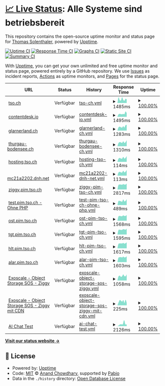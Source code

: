 # [📈 Live Status](https://tsolenthaler.github.io/upptime): <!--live status--> **Alle Systeme sind betriebsbereit**

This repository contains the open-source uptime monitor and status page for [Thomas Solenthaler](https://tsolenthaler.github.io/upptime), powered by [Upptime](https://github.com/upptime/upptime).

[![Uptime CI](https://github.com/tsolenthaler/upptime/workflows/Uptime%20CI/badge.svg)](https://github.com/tsolenthaler/upptime/actions?query=workflow%3A%22Uptime+CI%22)
[![Response Time CI](https://github.com/tsolenthaler/upptime/workflows/Response%20Time%20CI/badge.svg)](https://github.com/tsolenthaler/upptime/actions?query=workflow%3A%22Response+Time+CI%22)
[![Graphs CI](https://github.com/tsolenthaler/upptime/workflows/Graphs%20CI/badge.svg)](https://github.com/tsolenthaler/upptime/actions?query=workflow%3A%22Graphs+CI%22)
[![Static Site CI](https://github.com/tsolenthaler/upptime/workflows/Static%20Site%20CI/badge.svg)](https://github.com/tsolenthaler/upptime/actions?query=workflow%3A%22Static+Site+CI%22)
[![Summary CI](https://github.com/tsolenthaler/upptime/workflows/Summary%20CI/badge.svg)](https://github.com/tsolenthaler/upptime/actions?query=workflow%3A%22Summary+CI%22)

With [Upptime](https://upptime.js.org), you can get your own unlimited and free uptime monitor and status page, powered entirely by a GitHub repository. We use [Issues](https://github.com/tsolenthaler/upptime/issues) as incident reports, [Actions](https://github.com/tsolenthaler/upptime/actions) as uptime monitors, and [Pages](https://tsolenthaler.github.io/upptime) for the status page.

<!--start: status pages-->
<!-- This summary is generated by Upptime (https://github.com/upptime/upptime) -->
<!-- Do not edit this manually, your changes will be overwritten -->
<!-- prettier-ignore -->
| URL | Status | History | Response Time | Uptime |
| --- | ------ | ------- | ------------- | ------ |
| <img alt="" src="https://icons.duckduckgo.com/ip3/tso.ch.ico" height="13"> [tso.ch](https://tso.ch) | Verfügbar | [tso-ch.yml](https://github.com/tsolenthaler/upptime/commits/HEAD/history/tso-ch.yml) | <details><summary><img alt="Response time graph" src="./graphs/tso-ch/response-time-week.png" height="20"> 1485ms</summary><br><a href="https://tsolenthaler.github.io/upptime/history/tso-ch"><img alt="Response time 1413" src="https://img.shields.io/endpoint?url=https%3A%2F%2Fraw.githubusercontent.com%2Ftsolenthaler%2Fupptime%2FHEAD%2Fapi%2Ftso-ch%2Fresponse-time.json"></a><br><a href="https://tsolenthaler.github.io/upptime/history/tso-ch"><img alt="24-hour response time 1488" src="https://img.shields.io/endpoint?url=https%3A%2F%2Fraw.githubusercontent.com%2Ftsolenthaler%2Fupptime%2FHEAD%2Fapi%2Ftso-ch%2Fresponse-time-day.json"></a><br><a href="https://tsolenthaler.github.io/upptime/history/tso-ch"><img alt="7-day response time 1485" src="https://img.shields.io/endpoint?url=https%3A%2F%2Fraw.githubusercontent.com%2Ftsolenthaler%2Fupptime%2FHEAD%2Fapi%2Ftso-ch%2Fresponse-time-week.json"></a><br><a href="https://tsolenthaler.github.io/upptime/history/tso-ch"><img alt="30-day response time 1336" src="https://img.shields.io/endpoint?url=https%3A%2F%2Fraw.githubusercontent.com%2Ftsolenthaler%2Fupptime%2FHEAD%2Fapi%2Ftso-ch%2Fresponse-time-month.json"></a><br><a href="https://tsolenthaler.github.io/upptime/history/tso-ch"><img alt="1-year response time 1413" src="https://img.shields.io/endpoint?url=https%3A%2F%2Fraw.githubusercontent.com%2Ftsolenthaler%2Fupptime%2FHEAD%2Fapi%2Ftso-ch%2Fresponse-time-year.json"></a></details> | <details><summary><a href="https://tsolenthaler.github.io/upptime/history/tso-ch">100.00%</a></summary><a href="https://tsolenthaler.github.io/upptime/history/tso-ch"><img alt="All-time uptime 99.83%" src="https://img.shields.io/endpoint?url=https%3A%2F%2Fraw.githubusercontent.com%2Ftsolenthaler%2Fupptime%2FHEAD%2Fapi%2Ftso-ch%2Fuptime.json"></a><br><a href="https://tsolenthaler.github.io/upptime/history/tso-ch"><img alt="24-hour uptime 100.00%" src="https://img.shields.io/endpoint?url=https%3A%2F%2Fraw.githubusercontent.com%2Ftsolenthaler%2Fupptime%2FHEAD%2Fapi%2Ftso-ch%2Fuptime-day.json"></a><br><a href="https://tsolenthaler.github.io/upptime/history/tso-ch"><img alt="7-day uptime 100.00%" src="https://img.shields.io/endpoint?url=https%3A%2F%2Fraw.githubusercontent.com%2Ftsolenthaler%2Fupptime%2FHEAD%2Fapi%2Ftso-ch%2Fuptime-week.json"></a><br><a href="https://tsolenthaler.github.io/upptime/history/tso-ch"><img alt="30-day uptime 99.91%" src="https://img.shields.io/endpoint?url=https%3A%2F%2Fraw.githubusercontent.com%2Ftsolenthaler%2Fupptime%2FHEAD%2Fapi%2Ftso-ch%2Fuptime-month.json"></a><br><a href="https://tsolenthaler.github.io/upptime/history/tso-ch"><img alt="1-year uptime 99.83%" src="https://img.shields.io/endpoint?url=https%3A%2F%2Fraw.githubusercontent.com%2Ftsolenthaler%2Fupptime%2FHEAD%2Fapi%2Ftso-ch%2Fuptime-year.json"></a></details>
| <img alt="" src="https://icons.duckduckgo.com/ip3/contentdesk.io.ico" height="13"> [contentdesk.io](https://contentdesk.io) | Verfügbar | [contentdesk-io.yml](https://github.com/tsolenthaler/upptime/commits/HEAD/history/contentdesk-io.yml) | <details><summary><img alt="Response time graph" src="./graphs/contentdesk-io/response-time-week.png" height="20"> 1495ms</summary><br><a href="https://tsolenthaler.github.io/upptime/history/contentdesk-io"><img alt="Response time 1583" src="https://img.shields.io/endpoint?url=https%3A%2F%2Fraw.githubusercontent.com%2Ftsolenthaler%2Fupptime%2FHEAD%2Fapi%2Fcontentdesk-io%2Fresponse-time.json"></a><br><a href="https://tsolenthaler.github.io/upptime/history/contentdesk-io"><img alt="24-hour response time 1766" src="https://img.shields.io/endpoint?url=https%3A%2F%2Fraw.githubusercontent.com%2Ftsolenthaler%2Fupptime%2FHEAD%2Fapi%2Fcontentdesk-io%2Fresponse-time-day.json"></a><br><a href="https://tsolenthaler.github.io/upptime/history/contentdesk-io"><img alt="7-day response time 1495" src="https://img.shields.io/endpoint?url=https%3A%2F%2Fraw.githubusercontent.com%2Ftsolenthaler%2Fupptime%2FHEAD%2Fapi%2Fcontentdesk-io%2Fresponse-time-week.json"></a><br><a href="https://tsolenthaler.github.io/upptime/history/contentdesk-io"><img alt="30-day response time 1616" src="https://img.shields.io/endpoint?url=https%3A%2F%2Fraw.githubusercontent.com%2Ftsolenthaler%2Fupptime%2FHEAD%2Fapi%2Fcontentdesk-io%2Fresponse-time-month.json"></a><br><a href="https://tsolenthaler.github.io/upptime/history/contentdesk-io"><img alt="1-year response time 1583" src="https://img.shields.io/endpoint?url=https%3A%2F%2Fraw.githubusercontent.com%2Ftsolenthaler%2Fupptime%2FHEAD%2Fapi%2Fcontentdesk-io%2Fresponse-time-year.json"></a></details> | <details><summary><a href="https://tsolenthaler.github.io/upptime/history/contentdesk-io">100.00%</a></summary><a href="https://tsolenthaler.github.io/upptime/history/contentdesk-io"><img alt="All-time uptime 99.91%" src="https://img.shields.io/endpoint?url=https%3A%2F%2Fraw.githubusercontent.com%2Ftsolenthaler%2Fupptime%2FHEAD%2Fapi%2Fcontentdesk-io%2Fuptime.json"></a><br><a href="https://tsolenthaler.github.io/upptime/history/contentdesk-io"><img alt="24-hour uptime 100.00%" src="https://img.shields.io/endpoint?url=https%3A%2F%2Fraw.githubusercontent.com%2Ftsolenthaler%2Fupptime%2FHEAD%2Fapi%2Fcontentdesk-io%2Fuptime-day.json"></a><br><a href="https://tsolenthaler.github.io/upptime/history/contentdesk-io"><img alt="7-day uptime 100.00%" src="https://img.shields.io/endpoint?url=https%3A%2F%2Fraw.githubusercontent.com%2Ftsolenthaler%2Fupptime%2FHEAD%2Fapi%2Fcontentdesk-io%2Fuptime-week.json"></a><br><a href="https://tsolenthaler.github.io/upptime/history/contentdesk-io"><img alt="30-day uptime 99.91%" src="https://img.shields.io/endpoint?url=https%3A%2F%2Fraw.githubusercontent.com%2Ftsolenthaler%2Fupptime%2FHEAD%2Fapi%2Fcontentdesk-io%2Fuptime-month.json"></a><br><a href="https://tsolenthaler.github.io/upptime/history/contentdesk-io"><img alt="1-year uptime 99.91%" src="https://img.shields.io/endpoint?url=https%3A%2F%2Fraw.githubusercontent.com%2Ftsolenthaler%2Fupptime%2FHEAD%2Fapi%2Fcontentdesk-io%2Fuptime-year.json"></a></details>
| <img alt="" src="https://icons.duckduckgo.com/ip3/glarnerland.ch.ico" height="13"> [glarnerland.ch](https://glarnerland.ch) | Verfügbar | [glarnerland-ch.yml](https://github.com/tsolenthaler/upptime/commits/HEAD/history/glarnerland-ch.yml) | <details><summary><img alt="Response time graph" src="./graphs/glarnerland-ch/response-time-week.png" height="20"> 1283ms</summary><br><a href="https://tsolenthaler.github.io/upptime/history/glarnerland-ch"><img alt="Response time 1529" src="https://img.shields.io/endpoint?url=https%3A%2F%2Fraw.githubusercontent.com%2Ftsolenthaler%2Fupptime%2FHEAD%2Fapi%2Fglarnerland-ch%2Fresponse-time.json"></a><br><a href="https://tsolenthaler.github.io/upptime/history/glarnerland-ch"><img alt="24-hour response time 1856" src="https://img.shields.io/endpoint?url=https%3A%2F%2Fraw.githubusercontent.com%2Ftsolenthaler%2Fupptime%2FHEAD%2Fapi%2Fglarnerland-ch%2Fresponse-time-day.json"></a><br><a href="https://tsolenthaler.github.io/upptime/history/glarnerland-ch"><img alt="7-day response time 1283" src="https://img.shields.io/endpoint?url=https%3A%2F%2Fraw.githubusercontent.com%2Ftsolenthaler%2Fupptime%2FHEAD%2Fapi%2Fglarnerland-ch%2Fresponse-time-week.json"></a><br><a href="https://tsolenthaler.github.io/upptime/history/glarnerland-ch"><img alt="30-day response time 1529" src="https://img.shields.io/endpoint?url=https%3A%2F%2Fraw.githubusercontent.com%2Ftsolenthaler%2Fupptime%2FHEAD%2Fapi%2Fglarnerland-ch%2Fresponse-time-month.json"></a><br><a href="https://tsolenthaler.github.io/upptime/history/glarnerland-ch"><img alt="1-year response time 1529" src="https://img.shields.io/endpoint?url=https%3A%2F%2Fraw.githubusercontent.com%2Ftsolenthaler%2Fupptime%2FHEAD%2Fapi%2Fglarnerland-ch%2Fresponse-time-year.json"></a></details> | <details><summary><a href="https://tsolenthaler.github.io/upptime/history/glarnerland-ch">100.00%</a></summary><a href="https://tsolenthaler.github.io/upptime/history/glarnerland-ch"><img alt="All-time uptime 99.85%" src="https://img.shields.io/endpoint?url=https%3A%2F%2Fraw.githubusercontent.com%2Ftsolenthaler%2Fupptime%2FHEAD%2Fapi%2Fglarnerland-ch%2Fuptime.json"></a><br><a href="https://tsolenthaler.github.io/upptime/history/glarnerland-ch"><img alt="24-hour uptime 100.00%" src="https://img.shields.io/endpoint?url=https%3A%2F%2Fraw.githubusercontent.com%2Ftsolenthaler%2Fupptime%2FHEAD%2Fapi%2Fglarnerland-ch%2Fuptime-day.json"></a><br><a href="https://tsolenthaler.github.io/upptime/history/glarnerland-ch"><img alt="7-day uptime 100.00%" src="https://img.shields.io/endpoint?url=https%3A%2F%2Fraw.githubusercontent.com%2Ftsolenthaler%2Fupptime%2FHEAD%2Fapi%2Fglarnerland-ch%2Fuptime-week.json"></a><br><a href="https://tsolenthaler.github.io/upptime/history/glarnerland-ch"><img alt="30-day uptime 99.85%" src="https://img.shields.io/endpoint?url=https%3A%2F%2Fraw.githubusercontent.com%2Ftsolenthaler%2Fupptime%2FHEAD%2Fapi%2Fglarnerland-ch%2Fuptime-month.json"></a><br><a href="https://tsolenthaler.github.io/upptime/history/glarnerland-ch"><img alt="1-year uptime 99.85%" src="https://img.shields.io/endpoint?url=https%3A%2F%2Fraw.githubusercontent.com%2Ftsolenthaler%2Fupptime%2FHEAD%2Fapi%2Fglarnerland-ch%2Fuptime-year.json"></a></details>
| <img alt="" src="https://icons.duckduckgo.com/ip3/thurgau-bodensee.ch.ico" height="13"> [thurgau-bodensee.ch](https://thurgau-bodensee.ch) | Verfügbar | [thurgau-bodensee-ch.yml](https://github.com/tsolenthaler/upptime/commits/HEAD/history/thurgau-bodensee-ch.yml) | <details><summary><img alt="Response time graph" src="./graphs/thurgau-bodensee-ch/response-time-week.png" height="20"> 1310ms</summary><br><a href="https://tsolenthaler.github.io/upptime/history/thurgau-bodensee-ch"><img alt="Response time 1490" src="https://img.shields.io/endpoint?url=https%3A%2F%2Fraw.githubusercontent.com%2Ftsolenthaler%2Fupptime%2FHEAD%2Fapi%2Fthurgau-bodensee-ch%2Fresponse-time.json"></a><br><a href="https://tsolenthaler.github.io/upptime/history/thurgau-bodensee-ch"><img alt="24-hour response time 1929" src="https://img.shields.io/endpoint?url=https%3A%2F%2Fraw.githubusercontent.com%2Ftsolenthaler%2Fupptime%2FHEAD%2Fapi%2Fthurgau-bodensee-ch%2Fresponse-time-day.json"></a><br><a href="https://tsolenthaler.github.io/upptime/history/thurgau-bodensee-ch"><img alt="7-day response time 1310" src="https://img.shields.io/endpoint?url=https%3A%2F%2Fraw.githubusercontent.com%2Ftsolenthaler%2Fupptime%2FHEAD%2Fapi%2Fthurgau-bodensee-ch%2Fresponse-time-week.json"></a><br><a href="https://tsolenthaler.github.io/upptime/history/thurgau-bodensee-ch"><img alt="30-day response time 1478" src="https://img.shields.io/endpoint?url=https%3A%2F%2Fraw.githubusercontent.com%2Ftsolenthaler%2Fupptime%2FHEAD%2Fapi%2Fthurgau-bodensee-ch%2Fresponse-time-month.json"></a><br><a href="https://tsolenthaler.github.io/upptime/history/thurgau-bodensee-ch"><img alt="1-year response time 1490" src="https://img.shields.io/endpoint?url=https%3A%2F%2Fraw.githubusercontent.com%2Ftsolenthaler%2Fupptime%2FHEAD%2Fapi%2Fthurgau-bodensee-ch%2Fresponse-time-year.json"></a></details> | <details><summary><a href="https://tsolenthaler.github.io/upptime/history/thurgau-bodensee-ch">100.00%</a></summary><a href="https://tsolenthaler.github.io/upptime/history/thurgau-bodensee-ch"><img alt="All-time uptime 99.88%" src="https://img.shields.io/endpoint?url=https%3A%2F%2Fraw.githubusercontent.com%2Ftsolenthaler%2Fupptime%2FHEAD%2Fapi%2Fthurgau-bodensee-ch%2Fuptime.json"></a><br><a href="https://tsolenthaler.github.io/upptime/history/thurgau-bodensee-ch"><img alt="24-hour uptime 100.00%" src="https://img.shields.io/endpoint?url=https%3A%2F%2Fraw.githubusercontent.com%2Ftsolenthaler%2Fupptime%2FHEAD%2Fapi%2Fthurgau-bodensee-ch%2Fuptime-day.json"></a><br><a href="https://tsolenthaler.github.io/upptime/history/thurgau-bodensee-ch"><img alt="7-day uptime 100.00%" src="https://img.shields.io/endpoint?url=https%3A%2F%2Fraw.githubusercontent.com%2Ftsolenthaler%2Fupptime%2FHEAD%2Fapi%2Fthurgau-bodensee-ch%2Fuptime-week.json"></a><br><a href="https://tsolenthaler.github.io/upptime/history/thurgau-bodensee-ch"><img alt="30-day uptime 99.91%" src="https://img.shields.io/endpoint?url=https%3A%2F%2Fraw.githubusercontent.com%2Ftsolenthaler%2Fupptime%2FHEAD%2Fapi%2Fthurgau-bodensee-ch%2Fuptime-month.json"></a><br><a href="https://tsolenthaler.github.io/upptime/history/thurgau-bodensee-ch"><img alt="1-year uptime 99.88%" src="https://img.shields.io/endpoint?url=https%3A%2F%2Fraw.githubusercontent.com%2Ftsolenthaler%2Fupptime%2FHEAD%2Fapi%2Fthurgau-bodensee-ch%2Fuptime-year.json"></a></details>
| <img alt="" src="https://icons.duckduckgo.com/ip3/null.ico" height="13"> [hosting.tso.ch](46.231.200.190) | Verfügbar | [hosting-tso-ch.yml](https://github.com/tsolenthaler/upptime/commits/HEAD/history/hosting-tso-ch.yml) | <details><summary><img alt="Response time graph" src="./graphs/hosting-tso-ch/response-time-week.png" height="20"> 114ms</summary><br><a href="https://tsolenthaler.github.io/upptime/history/hosting-tso-ch"><img alt="Response time 118" src="https://img.shields.io/endpoint?url=https%3A%2F%2Fraw.githubusercontent.com%2Ftsolenthaler%2Fupptime%2FHEAD%2Fapi%2Fhosting-tso-ch%2Fresponse-time.json"></a><br><a href="https://tsolenthaler.github.io/upptime/history/hosting-tso-ch"><img alt="24-hour response time 166" src="https://img.shields.io/endpoint?url=https%3A%2F%2Fraw.githubusercontent.com%2Ftsolenthaler%2Fupptime%2FHEAD%2Fapi%2Fhosting-tso-ch%2Fresponse-time-day.json"></a><br><a href="https://tsolenthaler.github.io/upptime/history/hosting-tso-ch"><img alt="7-day response time 114" src="https://img.shields.io/endpoint?url=https%3A%2F%2Fraw.githubusercontent.com%2Ftsolenthaler%2Fupptime%2FHEAD%2Fapi%2Fhosting-tso-ch%2Fresponse-time-week.json"></a><br><a href="https://tsolenthaler.github.io/upptime/history/hosting-tso-ch"><img alt="30-day response time 116" src="https://img.shields.io/endpoint?url=https%3A%2F%2Fraw.githubusercontent.com%2Ftsolenthaler%2Fupptime%2FHEAD%2Fapi%2Fhosting-tso-ch%2Fresponse-time-month.json"></a><br><a href="https://tsolenthaler.github.io/upptime/history/hosting-tso-ch"><img alt="1-year response time 118" src="https://img.shields.io/endpoint?url=https%3A%2F%2Fraw.githubusercontent.com%2Ftsolenthaler%2Fupptime%2FHEAD%2Fapi%2Fhosting-tso-ch%2Fresponse-time-year.json"></a></details> | <details><summary><a href="https://tsolenthaler.github.io/upptime/history/hosting-tso-ch">100.00%</a></summary><a href="https://tsolenthaler.github.io/upptime/history/hosting-tso-ch"><img alt="All-time uptime 99.97%" src="https://img.shields.io/endpoint?url=https%3A%2F%2Fraw.githubusercontent.com%2Ftsolenthaler%2Fupptime%2FHEAD%2Fapi%2Fhosting-tso-ch%2Fuptime.json"></a><br><a href="https://tsolenthaler.github.io/upptime/history/hosting-tso-ch"><img alt="24-hour uptime 100.00%" src="https://img.shields.io/endpoint?url=https%3A%2F%2Fraw.githubusercontent.com%2Ftsolenthaler%2Fupptime%2FHEAD%2Fapi%2Fhosting-tso-ch%2Fuptime-day.json"></a><br><a href="https://tsolenthaler.github.io/upptime/history/hosting-tso-ch"><img alt="7-day uptime 100.00%" src="https://img.shields.io/endpoint?url=https%3A%2F%2Fraw.githubusercontent.com%2Ftsolenthaler%2Fupptime%2FHEAD%2Fapi%2Fhosting-tso-ch%2Fuptime-week.json"></a><br><a href="https://tsolenthaler.github.io/upptime/history/hosting-tso-ch"><img alt="30-day uptime 99.95%" src="https://img.shields.io/endpoint?url=https%3A%2F%2Fraw.githubusercontent.com%2Ftsolenthaler%2Fupptime%2FHEAD%2Fapi%2Fhosting-tso-ch%2Fuptime-month.json"></a><br><a href="https://tsolenthaler.github.io/upptime/history/hosting-tso-ch"><img alt="1-year uptime 99.97%" src="https://img.shields.io/endpoint?url=https%3A%2F%2Fraw.githubusercontent.com%2Ftsolenthaler%2Fupptime%2FHEAD%2Fapi%2Fhosting-tso-ch%2Fuptime-year.json"></a></details>
| <img alt="" src="https://icons.duckduckgo.com/ip3/null.ico" height="13"> [mc21a2202.dnh.net](185.46.59.81) | Verfügbar | [mc21a2202-dnh-net.yml](https://github.com/tsolenthaler/upptime/commits/HEAD/history/mc21a2202-dnh-net.yml) | <details><summary><img alt="Response time graph" src="./graphs/mc21a2202-dnh-net/response-time-week.png" height="20"> 113ms</summary><br><a href="https://tsolenthaler.github.io/upptime/history/mc21a2202-dnh-net"><img alt="Response time 118" src="https://img.shields.io/endpoint?url=https%3A%2F%2Fraw.githubusercontent.com%2Ftsolenthaler%2Fupptime%2FHEAD%2Fapi%2Fmc21a2202-dnh-net%2Fresponse-time.json"></a><br><a href="https://tsolenthaler.github.io/upptime/history/mc21a2202-dnh-net"><img alt="24-hour response time 164" src="https://img.shields.io/endpoint?url=https%3A%2F%2Fraw.githubusercontent.com%2Ftsolenthaler%2Fupptime%2FHEAD%2Fapi%2Fmc21a2202-dnh-net%2Fresponse-time-day.json"></a><br><a href="https://tsolenthaler.github.io/upptime/history/mc21a2202-dnh-net"><img alt="7-day response time 113" src="https://img.shields.io/endpoint?url=https%3A%2F%2Fraw.githubusercontent.com%2Ftsolenthaler%2Fupptime%2FHEAD%2Fapi%2Fmc21a2202-dnh-net%2Fresponse-time-week.json"></a><br><a href="https://tsolenthaler.github.io/upptime/history/mc21a2202-dnh-net"><img alt="30-day response time 116" src="https://img.shields.io/endpoint?url=https%3A%2F%2Fraw.githubusercontent.com%2Ftsolenthaler%2Fupptime%2FHEAD%2Fapi%2Fmc21a2202-dnh-net%2Fresponse-time-month.json"></a><br><a href="https://tsolenthaler.github.io/upptime/history/mc21a2202-dnh-net"><img alt="1-year response time 118" src="https://img.shields.io/endpoint?url=https%3A%2F%2Fraw.githubusercontent.com%2Ftsolenthaler%2Fupptime%2FHEAD%2Fapi%2Fmc21a2202-dnh-net%2Fresponse-time-year.json"></a></details> | <details><summary><a href="https://tsolenthaler.github.io/upptime/history/mc21a2202-dnh-net">100.00%</a></summary><a href="https://tsolenthaler.github.io/upptime/history/mc21a2202-dnh-net"><img alt="All-time uptime 100.00%" src="https://img.shields.io/endpoint?url=https%3A%2F%2Fraw.githubusercontent.com%2Ftsolenthaler%2Fupptime%2FHEAD%2Fapi%2Fmc21a2202-dnh-net%2Fuptime.json"></a><br><a href="https://tsolenthaler.github.io/upptime/history/mc21a2202-dnh-net"><img alt="24-hour uptime 100.00%" src="https://img.shields.io/endpoint?url=https%3A%2F%2Fraw.githubusercontent.com%2Ftsolenthaler%2Fupptime%2FHEAD%2Fapi%2Fmc21a2202-dnh-net%2Fuptime-day.json"></a><br><a href="https://tsolenthaler.github.io/upptime/history/mc21a2202-dnh-net"><img alt="7-day uptime 100.00%" src="https://img.shields.io/endpoint?url=https%3A%2F%2Fraw.githubusercontent.com%2Ftsolenthaler%2Fupptime%2FHEAD%2Fapi%2Fmc21a2202-dnh-net%2Fuptime-week.json"></a><br><a href="https://tsolenthaler.github.io/upptime/history/mc21a2202-dnh-net"><img alt="30-day uptime 100.00%" src="https://img.shields.io/endpoint?url=https%3A%2F%2Fraw.githubusercontent.com%2Ftsolenthaler%2Fupptime%2FHEAD%2Fapi%2Fmc21a2202-dnh-net%2Fuptime-month.json"></a><br><a href="https://tsolenthaler.github.io/upptime/history/mc21a2202-dnh-net"><img alt="1-year uptime 100.00%" src="https://img.shields.io/endpoint?url=https%3A%2F%2Fraw.githubusercontent.com%2Ftsolenthaler%2Fupptime%2FHEAD%2Fapi%2Fmc21a2202-dnh-net%2Fuptime-year.json"></a></details>
| <img alt="" src="https://icons.duckduckgo.com/ip3/ziggy.pim.tso.ch.ico" height="13"> [ziggy.pim.tso.ch](https://ziggy.pim.tso.ch) | Verfügbar | [ziggy-pim-tso-ch.yml](https://github.com/tsolenthaler/upptime/commits/HEAD/history/ziggy-pim-tso-ch.yml) | <details><summary><img alt="Response time graph" src="./graphs/ziggy-pim-tso-ch/response-time-week.png" height="20"> 2817ms</summary><br><a href="https://tsolenthaler.github.io/upptime/history/ziggy-pim-tso-ch"><img alt="Response time 2368" src="https://img.shields.io/endpoint?url=https%3A%2F%2Fraw.githubusercontent.com%2Ftsolenthaler%2Fupptime%2FHEAD%2Fapi%2Fziggy-pim-tso-ch%2Fresponse-time.json"></a><br><a href="https://tsolenthaler.github.io/upptime/history/ziggy-pim-tso-ch"><img alt="24-hour response time 3278" src="https://img.shields.io/endpoint?url=https%3A%2F%2Fraw.githubusercontent.com%2Ftsolenthaler%2Fupptime%2FHEAD%2Fapi%2Fziggy-pim-tso-ch%2Fresponse-time-day.json"></a><br><a href="https://tsolenthaler.github.io/upptime/history/ziggy-pim-tso-ch"><img alt="7-day response time 2817" src="https://img.shields.io/endpoint?url=https%3A%2F%2Fraw.githubusercontent.com%2Ftsolenthaler%2Fupptime%2FHEAD%2Fapi%2Fziggy-pim-tso-ch%2Fresponse-time-week.json"></a><br><a href="https://tsolenthaler.github.io/upptime/history/ziggy-pim-tso-ch"><img alt="30-day response time 2626" src="https://img.shields.io/endpoint?url=https%3A%2F%2Fraw.githubusercontent.com%2Ftsolenthaler%2Fupptime%2FHEAD%2Fapi%2Fziggy-pim-tso-ch%2Fresponse-time-month.json"></a><br><a href="https://tsolenthaler.github.io/upptime/history/ziggy-pim-tso-ch"><img alt="1-year response time 2368" src="https://img.shields.io/endpoint?url=https%3A%2F%2Fraw.githubusercontent.com%2Ftsolenthaler%2Fupptime%2FHEAD%2Fapi%2Fziggy-pim-tso-ch%2Fresponse-time-year.json"></a></details> | <details><summary><a href="https://tsolenthaler.github.io/upptime/history/ziggy-pim-tso-ch">100.00%</a></summary><a href="https://tsolenthaler.github.io/upptime/history/ziggy-pim-tso-ch"><img alt="All-time uptime 100.00%" src="https://img.shields.io/endpoint?url=https%3A%2F%2Fraw.githubusercontent.com%2Ftsolenthaler%2Fupptime%2FHEAD%2Fapi%2Fziggy-pim-tso-ch%2Fuptime.json"></a><br><a href="https://tsolenthaler.github.io/upptime/history/ziggy-pim-tso-ch"><img alt="24-hour uptime 100.00%" src="https://img.shields.io/endpoint?url=https%3A%2F%2Fraw.githubusercontent.com%2Ftsolenthaler%2Fupptime%2FHEAD%2Fapi%2Fziggy-pim-tso-ch%2Fuptime-day.json"></a><br><a href="https://tsolenthaler.github.io/upptime/history/ziggy-pim-tso-ch"><img alt="7-day uptime 100.00%" src="https://img.shields.io/endpoint?url=https%3A%2F%2Fraw.githubusercontent.com%2Ftsolenthaler%2Fupptime%2FHEAD%2Fapi%2Fziggy-pim-tso-ch%2Fuptime-week.json"></a><br><a href="https://tsolenthaler.github.io/upptime/history/ziggy-pim-tso-ch"><img alt="30-day uptime 100.00%" src="https://img.shields.io/endpoint?url=https%3A%2F%2Fraw.githubusercontent.com%2Ftsolenthaler%2Fupptime%2FHEAD%2Fapi%2Fziggy-pim-tso-ch%2Fuptime-month.json"></a><br><a href="https://tsolenthaler.github.io/upptime/history/ziggy-pim-tso-ch"><img alt="1-year uptime 100.00%" src="https://img.shields.io/endpoint?url=https%3A%2F%2Fraw.githubusercontent.com%2Ftsolenthaler%2Fupptime%2FHEAD%2Fapi%2Fziggy-pim-tso-ch%2Fuptime-year.json"></a></details>
| <img alt="" src="https://icons.duckduckgo.com/ip3/test.pim.tso.ch.ico" height="13"> [test.pim.tso.ch - Ohne PHP](https://test.pim.tso.ch) | Verfügbar | [test-pim-tso-ch-ohne-php.yml](https://github.com/tsolenthaler/upptime/commits/HEAD/history/test-pim-tso-ch-ohne-php.yml) | <details><summary><img alt="Response time graph" src="./graphs/test-pim-tso-ch-ohne-php/response-time-week.png" height="20"> 489ms</summary><br><a href="https://tsolenthaler.github.io/upptime/history/test-pim-tso-ch-ohne-php"><img alt="Response time 509" src="https://img.shields.io/endpoint?url=https%3A%2F%2Fraw.githubusercontent.com%2Ftsolenthaler%2Fupptime%2FHEAD%2Fapi%2Ftest-pim-tso-ch-ohne-php%2Fresponse-time.json"></a><br><a href="https://tsolenthaler.github.io/upptime/history/test-pim-tso-ch-ohne-php"><img alt="24-hour response time 671" src="https://img.shields.io/endpoint?url=https%3A%2F%2Fraw.githubusercontent.com%2Ftsolenthaler%2Fupptime%2FHEAD%2Fapi%2Ftest-pim-tso-ch-ohne-php%2Fresponse-time-day.json"></a><br><a href="https://tsolenthaler.github.io/upptime/history/test-pim-tso-ch-ohne-php"><img alt="7-day response time 489" src="https://img.shields.io/endpoint?url=https%3A%2F%2Fraw.githubusercontent.com%2Ftsolenthaler%2Fupptime%2FHEAD%2Fapi%2Ftest-pim-tso-ch-ohne-php%2Fresponse-time-week.json"></a><br><a href="https://tsolenthaler.github.io/upptime/history/test-pim-tso-ch-ohne-php"><img alt="30-day response time 509" src="https://img.shields.io/endpoint?url=https%3A%2F%2Fraw.githubusercontent.com%2Ftsolenthaler%2Fupptime%2FHEAD%2Fapi%2Ftest-pim-tso-ch-ohne-php%2Fresponse-time-month.json"></a><br><a href="https://tsolenthaler.github.io/upptime/history/test-pim-tso-ch-ohne-php"><img alt="1-year response time 509" src="https://img.shields.io/endpoint?url=https%3A%2F%2Fraw.githubusercontent.com%2Ftsolenthaler%2Fupptime%2FHEAD%2Fapi%2Ftest-pim-tso-ch-ohne-php%2Fresponse-time-year.json"></a></details> | <details><summary><a href="https://tsolenthaler.github.io/upptime/history/test-pim-tso-ch-ohne-php">100.00%</a></summary><a href="https://tsolenthaler.github.io/upptime/history/test-pim-tso-ch-ohne-php"><img alt="All-time uptime 99.93%" src="https://img.shields.io/endpoint?url=https%3A%2F%2Fraw.githubusercontent.com%2Ftsolenthaler%2Fupptime%2FHEAD%2Fapi%2Ftest-pim-tso-ch-ohne-php%2Fuptime.json"></a><br><a href="https://tsolenthaler.github.io/upptime/history/test-pim-tso-ch-ohne-php"><img alt="24-hour uptime 100.00%" src="https://img.shields.io/endpoint?url=https%3A%2F%2Fraw.githubusercontent.com%2Ftsolenthaler%2Fupptime%2FHEAD%2Fapi%2Ftest-pim-tso-ch-ohne-php%2Fuptime-day.json"></a><br><a href="https://tsolenthaler.github.io/upptime/history/test-pim-tso-ch-ohne-php"><img alt="7-day uptime 100.00%" src="https://img.shields.io/endpoint?url=https%3A%2F%2Fraw.githubusercontent.com%2Ftsolenthaler%2Fupptime%2FHEAD%2Fapi%2Ftest-pim-tso-ch-ohne-php%2Fuptime-week.json"></a><br><a href="https://tsolenthaler.github.io/upptime/history/test-pim-tso-ch-ohne-php"><img alt="30-day uptime 99.93%" src="https://img.shields.io/endpoint?url=https%3A%2F%2Fraw.githubusercontent.com%2Ftsolenthaler%2Fupptime%2FHEAD%2Fapi%2Ftest-pim-tso-ch-ohne-php%2Fuptime-month.json"></a><br><a href="https://tsolenthaler.github.io/upptime/history/test-pim-tso-ch-ohne-php"><img alt="1-year uptime 99.93%" src="https://img.shields.io/endpoint?url=https%3A%2F%2Fraw.githubusercontent.com%2Ftsolenthaler%2Fupptime%2FHEAD%2Fapi%2Ftest-pim-tso-ch-ohne-php%2Fuptime-year.json"></a></details>
| <img alt="" src="https://icons.duckduckgo.com/ip3/ost.pim.tso.ch.ico" height="13"> [ost.pim.tso.ch](https://ost.pim.tso.ch) | Verfügbar | [ost-pim-tso-ch.yml](https://github.com/tsolenthaler/upptime/commits/HEAD/history/ost-pim-tso-ch.yml) | <details><summary><img alt="Response time graph" src="./graphs/ost-pim-tso-ch/response-time-week.png" height="20"> 1568ms</summary><br><a href="https://tsolenthaler.github.io/upptime/history/ost-pim-tso-ch"><img alt="Response time 1515" src="https://img.shields.io/endpoint?url=https%3A%2F%2Fraw.githubusercontent.com%2Ftsolenthaler%2Fupptime%2FHEAD%2Fapi%2Fost-pim-tso-ch%2Fresponse-time.json"></a><br><a href="https://tsolenthaler.github.io/upptime/history/ost-pim-tso-ch"><img alt="24-hour response time 1825" src="https://img.shields.io/endpoint?url=https%3A%2F%2Fraw.githubusercontent.com%2Ftsolenthaler%2Fupptime%2FHEAD%2Fapi%2Fost-pim-tso-ch%2Fresponse-time-day.json"></a><br><a href="https://tsolenthaler.github.io/upptime/history/ost-pim-tso-ch"><img alt="7-day response time 1568" src="https://img.shields.io/endpoint?url=https%3A%2F%2Fraw.githubusercontent.com%2Ftsolenthaler%2Fupptime%2FHEAD%2Fapi%2Fost-pim-tso-ch%2Fresponse-time-week.json"></a><br><a href="https://tsolenthaler.github.io/upptime/history/ost-pim-tso-ch"><img alt="30-day response time 1528" src="https://img.shields.io/endpoint?url=https%3A%2F%2Fraw.githubusercontent.com%2Ftsolenthaler%2Fupptime%2FHEAD%2Fapi%2Fost-pim-tso-ch%2Fresponse-time-month.json"></a><br><a href="https://tsolenthaler.github.io/upptime/history/ost-pim-tso-ch"><img alt="1-year response time 1515" src="https://img.shields.io/endpoint?url=https%3A%2F%2Fraw.githubusercontent.com%2Ftsolenthaler%2Fupptime%2FHEAD%2Fapi%2Fost-pim-tso-ch%2Fresponse-time-year.json"></a></details> | <details><summary><a href="https://tsolenthaler.github.io/upptime/history/ost-pim-tso-ch">100.00%</a></summary><a href="https://tsolenthaler.github.io/upptime/history/ost-pim-tso-ch"><img alt="All-time uptime 100.00%" src="https://img.shields.io/endpoint?url=https%3A%2F%2Fraw.githubusercontent.com%2Ftsolenthaler%2Fupptime%2FHEAD%2Fapi%2Fost-pim-tso-ch%2Fuptime.json"></a><br><a href="https://tsolenthaler.github.io/upptime/history/ost-pim-tso-ch"><img alt="24-hour uptime 100.00%" src="https://img.shields.io/endpoint?url=https%3A%2F%2Fraw.githubusercontent.com%2Ftsolenthaler%2Fupptime%2FHEAD%2Fapi%2Fost-pim-tso-ch%2Fuptime-day.json"></a><br><a href="https://tsolenthaler.github.io/upptime/history/ost-pim-tso-ch"><img alt="7-day uptime 100.00%" src="https://img.shields.io/endpoint?url=https%3A%2F%2Fraw.githubusercontent.com%2Ftsolenthaler%2Fupptime%2FHEAD%2Fapi%2Fost-pim-tso-ch%2Fuptime-week.json"></a><br><a href="https://tsolenthaler.github.io/upptime/history/ost-pim-tso-ch"><img alt="30-day uptime 100.00%" src="https://img.shields.io/endpoint?url=https%3A%2F%2Fraw.githubusercontent.com%2Ftsolenthaler%2Fupptime%2FHEAD%2Fapi%2Fost-pim-tso-ch%2Fuptime-month.json"></a><br><a href="https://tsolenthaler.github.io/upptime/history/ost-pim-tso-ch"><img alt="1-year uptime 100.00%" src="https://img.shields.io/endpoint?url=https%3A%2F%2Fraw.githubusercontent.com%2Ftsolenthaler%2Fupptime%2FHEAD%2Fapi%2Fost-pim-tso-ch%2Fuptime-year.json"></a></details>
| <img alt="" src="https://icons.duckduckgo.com/ip3/tgt.pim.tso.ch.ico" height="13"> [tgt.pim.tso.ch](https://tgt.pim.tso.ch) | Verfügbar | [tgt-pim-tso-ch.yml](https://github.com/tsolenthaler/upptime/commits/HEAD/history/tgt-pim-tso-ch.yml) | <details><summary><img alt="Response time graph" src="./graphs/tgt-pim-tso-ch/response-time-week.png" height="20"> 1595ms</summary><br><a href="https://tsolenthaler.github.io/upptime/history/tgt-pim-tso-ch"><img alt="Response time 1481" src="https://img.shields.io/endpoint?url=https%3A%2F%2Fraw.githubusercontent.com%2Ftsolenthaler%2Fupptime%2FHEAD%2Fapi%2Ftgt-pim-tso-ch%2Fresponse-time.json"></a><br><a href="https://tsolenthaler.github.io/upptime/history/tgt-pim-tso-ch"><img alt="24-hour response time 1867" src="https://img.shields.io/endpoint?url=https%3A%2F%2Fraw.githubusercontent.com%2Ftsolenthaler%2Fupptime%2FHEAD%2Fapi%2Ftgt-pim-tso-ch%2Fresponse-time-day.json"></a><br><a href="https://tsolenthaler.github.io/upptime/history/tgt-pim-tso-ch"><img alt="7-day response time 1595" src="https://img.shields.io/endpoint?url=https%3A%2F%2Fraw.githubusercontent.com%2Ftsolenthaler%2Fupptime%2FHEAD%2Fapi%2Ftgt-pim-tso-ch%2Fresponse-time-week.json"></a><br><a href="https://tsolenthaler.github.io/upptime/history/tgt-pim-tso-ch"><img alt="30-day response time 1541" src="https://img.shields.io/endpoint?url=https%3A%2F%2Fraw.githubusercontent.com%2Ftsolenthaler%2Fupptime%2FHEAD%2Fapi%2Ftgt-pim-tso-ch%2Fresponse-time-month.json"></a><br><a href="https://tsolenthaler.github.io/upptime/history/tgt-pim-tso-ch"><img alt="1-year response time 1481" src="https://img.shields.io/endpoint?url=https%3A%2F%2Fraw.githubusercontent.com%2Ftsolenthaler%2Fupptime%2FHEAD%2Fapi%2Ftgt-pim-tso-ch%2Fresponse-time-year.json"></a></details> | <details><summary><a href="https://tsolenthaler.github.io/upptime/history/tgt-pim-tso-ch">100.00%</a></summary><a href="https://tsolenthaler.github.io/upptime/history/tgt-pim-tso-ch"><img alt="All-time uptime 99.96%" src="https://img.shields.io/endpoint?url=https%3A%2F%2Fraw.githubusercontent.com%2Ftsolenthaler%2Fupptime%2FHEAD%2Fapi%2Ftgt-pim-tso-ch%2Fuptime.json"></a><br><a href="https://tsolenthaler.github.io/upptime/history/tgt-pim-tso-ch"><img alt="24-hour uptime 100.00%" src="https://img.shields.io/endpoint?url=https%3A%2F%2Fraw.githubusercontent.com%2Ftsolenthaler%2Fupptime%2FHEAD%2Fapi%2Ftgt-pim-tso-ch%2Fuptime-day.json"></a><br><a href="https://tsolenthaler.github.io/upptime/history/tgt-pim-tso-ch"><img alt="7-day uptime 100.00%" src="https://img.shields.io/endpoint?url=https%3A%2F%2Fraw.githubusercontent.com%2Ftsolenthaler%2Fupptime%2FHEAD%2Fapi%2Ftgt-pim-tso-ch%2Fuptime-week.json"></a><br><a href="https://tsolenthaler.github.io/upptime/history/tgt-pim-tso-ch"><img alt="30-day uptime 99.96%" src="https://img.shields.io/endpoint?url=https%3A%2F%2Fraw.githubusercontent.com%2Ftsolenthaler%2Fupptime%2FHEAD%2Fapi%2Ftgt-pim-tso-ch%2Fuptime-month.json"></a><br><a href="https://tsolenthaler.github.io/upptime/history/tgt-pim-tso-ch"><img alt="1-year uptime 99.96%" src="https://img.shields.io/endpoint?url=https%3A%2F%2Fraw.githubusercontent.com%2Ftsolenthaler%2Fupptime%2FHEAD%2Fapi%2Ftgt-pim-tso-ch%2Fuptime-year.json"></a></details>
| <img alt="" src="https://icons.duckduckgo.com/ip3/hlt.pim.tso.ch.ico" height="13"> [hlt.pim.tso.ch](https://hlt.pim.tso.ch) | Verfügbar | [hlt-pim-tso-ch.yml](https://github.com/tsolenthaler/upptime/commits/HEAD/history/hlt-pim-tso-ch.yml) | <details><summary><img alt="Response time graph" src="./graphs/hlt-pim-tso-ch/response-time-week.png" height="20"> 1617ms</summary><br><a href="https://tsolenthaler.github.io/upptime/history/hlt-pim-tso-ch"><img alt="Response time 1696" src="https://img.shields.io/endpoint?url=https%3A%2F%2Fraw.githubusercontent.com%2Ftsolenthaler%2Fupptime%2FHEAD%2Fapi%2Fhlt-pim-tso-ch%2Fresponse-time.json"></a><br><a href="https://tsolenthaler.github.io/upptime/history/hlt-pim-tso-ch"><img alt="24-hour response time 1918" src="https://img.shields.io/endpoint?url=https%3A%2F%2Fraw.githubusercontent.com%2Ftsolenthaler%2Fupptime%2FHEAD%2Fapi%2Fhlt-pim-tso-ch%2Fresponse-time-day.json"></a><br><a href="https://tsolenthaler.github.io/upptime/history/hlt-pim-tso-ch"><img alt="7-day response time 1617" src="https://img.shields.io/endpoint?url=https%3A%2F%2Fraw.githubusercontent.com%2Ftsolenthaler%2Fupptime%2FHEAD%2Fapi%2Fhlt-pim-tso-ch%2Fresponse-time-week.json"></a><br><a href="https://tsolenthaler.github.io/upptime/history/hlt-pim-tso-ch"><img alt="30-day response time 1696" src="https://img.shields.io/endpoint?url=https%3A%2F%2Fraw.githubusercontent.com%2Ftsolenthaler%2Fupptime%2FHEAD%2Fapi%2Fhlt-pim-tso-ch%2Fresponse-time-month.json"></a><br><a href="https://tsolenthaler.github.io/upptime/history/hlt-pim-tso-ch"><img alt="1-year response time 1696" src="https://img.shields.io/endpoint?url=https%3A%2F%2Fraw.githubusercontent.com%2Ftsolenthaler%2Fupptime%2FHEAD%2Fapi%2Fhlt-pim-tso-ch%2Fresponse-time-year.json"></a></details> | <details><summary><a href="https://tsolenthaler.github.io/upptime/history/hlt-pim-tso-ch">100.00%</a></summary><a href="https://tsolenthaler.github.io/upptime/history/hlt-pim-tso-ch"><img alt="All-time uptime 100.00%" src="https://img.shields.io/endpoint?url=https%3A%2F%2Fraw.githubusercontent.com%2Ftsolenthaler%2Fupptime%2FHEAD%2Fapi%2Fhlt-pim-tso-ch%2Fuptime.json"></a><br><a href="https://tsolenthaler.github.io/upptime/history/hlt-pim-tso-ch"><img alt="24-hour uptime 100.00%" src="https://img.shields.io/endpoint?url=https%3A%2F%2Fraw.githubusercontent.com%2Ftsolenthaler%2Fupptime%2FHEAD%2Fapi%2Fhlt-pim-tso-ch%2Fuptime-day.json"></a><br><a href="https://tsolenthaler.github.io/upptime/history/hlt-pim-tso-ch"><img alt="7-day uptime 100.00%" src="https://img.shields.io/endpoint?url=https%3A%2F%2Fraw.githubusercontent.com%2Ftsolenthaler%2Fupptime%2FHEAD%2Fapi%2Fhlt-pim-tso-ch%2Fuptime-week.json"></a><br><a href="https://tsolenthaler.github.io/upptime/history/hlt-pim-tso-ch"><img alt="30-day uptime 100.00%" src="https://img.shields.io/endpoint?url=https%3A%2F%2Fraw.githubusercontent.com%2Ftsolenthaler%2Fupptime%2FHEAD%2Fapi%2Fhlt-pim-tso-ch%2Fuptime-month.json"></a><br><a href="https://tsolenthaler.github.io/upptime/history/hlt-pim-tso-ch"><img alt="1-year uptime 100.00%" src="https://img.shields.io/endpoint?url=https%3A%2F%2Fraw.githubusercontent.com%2Ftsolenthaler%2Fupptime%2FHEAD%2Fapi%2Fhlt-pim-tso-ch%2Fuptime-year.json"></a></details>
| <img alt="" src="https://icons.duckduckgo.com/ip3/alar.pim.tso.ch.ico" height="13"> [alar.pim.tso.ch](https://alar.pim.tso.ch) | Verfügbar | [alar-pim-tso-ch.yml](https://github.com/tsolenthaler/upptime/commits/HEAD/history/alar-pim-tso-ch.yml) | <details><summary><img alt="Response time graph" src="./graphs/alar-pim-tso-ch/response-time-week.png" height="20"> 1603ms</summary><br><a href="https://tsolenthaler.github.io/upptime/history/alar-pim-tso-ch"><img alt="Response time 1667" src="https://img.shields.io/endpoint?url=https%3A%2F%2Fraw.githubusercontent.com%2Ftsolenthaler%2Fupptime%2FHEAD%2Fapi%2Falar-pim-tso-ch%2Fresponse-time.json"></a><br><a href="https://tsolenthaler.github.io/upptime/history/alar-pim-tso-ch"><img alt="24-hour response time 1861" src="https://img.shields.io/endpoint?url=https%3A%2F%2Fraw.githubusercontent.com%2Ftsolenthaler%2Fupptime%2FHEAD%2Fapi%2Falar-pim-tso-ch%2Fresponse-time-day.json"></a><br><a href="https://tsolenthaler.github.io/upptime/history/alar-pim-tso-ch"><img alt="7-day response time 1603" src="https://img.shields.io/endpoint?url=https%3A%2F%2Fraw.githubusercontent.com%2Ftsolenthaler%2Fupptime%2FHEAD%2Fapi%2Falar-pim-tso-ch%2Fresponse-time-week.json"></a><br><a href="https://tsolenthaler.github.io/upptime/history/alar-pim-tso-ch"><img alt="30-day response time 1667" src="https://img.shields.io/endpoint?url=https%3A%2F%2Fraw.githubusercontent.com%2Ftsolenthaler%2Fupptime%2FHEAD%2Fapi%2Falar-pim-tso-ch%2Fresponse-time-month.json"></a><br><a href="https://tsolenthaler.github.io/upptime/history/alar-pim-tso-ch"><img alt="1-year response time 1667" src="https://img.shields.io/endpoint?url=https%3A%2F%2Fraw.githubusercontent.com%2Ftsolenthaler%2Fupptime%2FHEAD%2Fapi%2Falar-pim-tso-ch%2Fresponse-time-year.json"></a></details> | <details><summary><a href="https://tsolenthaler.github.io/upptime/history/alar-pim-tso-ch">100.00%</a></summary><a href="https://tsolenthaler.github.io/upptime/history/alar-pim-tso-ch"><img alt="All-time uptime 100.00%" src="https://img.shields.io/endpoint?url=https%3A%2F%2Fraw.githubusercontent.com%2Ftsolenthaler%2Fupptime%2FHEAD%2Fapi%2Falar-pim-tso-ch%2Fuptime.json"></a><br><a href="https://tsolenthaler.github.io/upptime/history/alar-pim-tso-ch"><img alt="24-hour uptime 100.00%" src="https://img.shields.io/endpoint?url=https%3A%2F%2Fraw.githubusercontent.com%2Ftsolenthaler%2Fupptime%2FHEAD%2Fapi%2Falar-pim-tso-ch%2Fuptime-day.json"></a><br><a href="https://tsolenthaler.github.io/upptime/history/alar-pim-tso-ch"><img alt="7-day uptime 100.00%" src="https://img.shields.io/endpoint?url=https%3A%2F%2Fraw.githubusercontent.com%2Ftsolenthaler%2Fupptime%2FHEAD%2Fapi%2Falar-pim-tso-ch%2Fuptime-week.json"></a><br><a href="https://tsolenthaler.github.io/upptime/history/alar-pim-tso-ch"><img alt="30-day uptime 100.00%" src="https://img.shields.io/endpoint?url=https%3A%2F%2Fraw.githubusercontent.com%2Ftsolenthaler%2Fupptime%2FHEAD%2Fapi%2Falar-pim-tso-ch%2Fuptime-month.json"></a><br><a href="https://tsolenthaler.github.io/upptime/history/alar-pim-tso-ch"><img alt="1-year uptime 100.00%" src="https://img.shields.io/endpoint?url=https%3A%2F%2Fraw.githubusercontent.com%2Ftsolenthaler%2Fupptime%2FHEAD%2Fapi%2Falar-pim-tso-ch%2Fuptime-year.json"></a></details>
| <img alt="" src="https://icons.duckduckgo.com/ip3/sos-ch-dk-2.exo.io.ico" height="13"> [Exoscale - Object Storage SOS - Ziggy](https://sos-ch-dk-2.exo.io/ziggypimtsoch/catalog/f/b/8/b/fb8b6445a2f864ac4532703d8ce8941d9233f814_Stiftsbibliothek_St._Gallen_1.jpg) | Verfügbar | [exoscale-object-storage-sos-ziggy.yml](https://github.com/tsolenthaler/upptime/commits/HEAD/history/exoscale-object-storage-sos-ziggy.yml) | <details><summary><img alt="Response time graph" src="./graphs/exoscale-object-storage-sos-ziggy/response-time-week.png" height="20"> 1058ms</summary><br><a href="https://tsolenthaler.github.io/upptime/history/exoscale-object-storage-sos-ziggy"><img alt="Response time 1233" src="https://img.shields.io/endpoint?url=https%3A%2F%2Fraw.githubusercontent.com%2Ftsolenthaler%2Fupptime%2FHEAD%2Fapi%2Fexoscale-object-storage-sos-ziggy%2Fresponse-time.json"></a><br><a href="https://tsolenthaler.github.io/upptime/history/exoscale-object-storage-sos-ziggy"><img alt="24-hour response time 1369" src="https://img.shields.io/endpoint?url=https%3A%2F%2Fraw.githubusercontent.com%2Ftsolenthaler%2Fupptime%2FHEAD%2Fapi%2Fexoscale-object-storage-sos-ziggy%2Fresponse-time-day.json"></a><br><a href="https://tsolenthaler.github.io/upptime/history/exoscale-object-storage-sos-ziggy"><img alt="7-day response time 1058" src="https://img.shields.io/endpoint?url=https%3A%2F%2Fraw.githubusercontent.com%2Ftsolenthaler%2Fupptime%2FHEAD%2Fapi%2Fexoscale-object-storage-sos-ziggy%2Fresponse-time-week.json"></a><br><a href="https://tsolenthaler.github.io/upptime/history/exoscale-object-storage-sos-ziggy"><img alt="30-day response time 1233" src="https://img.shields.io/endpoint?url=https%3A%2F%2Fraw.githubusercontent.com%2Ftsolenthaler%2Fupptime%2FHEAD%2Fapi%2Fexoscale-object-storage-sos-ziggy%2Fresponse-time-month.json"></a><br><a href="https://tsolenthaler.github.io/upptime/history/exoscale-object-storage-sos-ziggy"><img alt="1-year response time 1233" src="https://img.shields.io/endpoint?url=https%3A%2F%2Fraw.githubusercontent.com%2Ftsolenthaler%2Fupptime%2FHEAD%2Fapi%2Fexoscale-object-storage-sos-ziggy%2Fresponse-time-year.json"></a></details> | <details><summary><a href="https://tsolenthaler.github.io/upptime/history/exoscale-object-storage-sos-ziggy">100.00%</a></summary><a href="https://tsolenthaler.github.io/upptime/history/exoscale-object-storage-sos-ziggy"><img alt="All-time uptime 100.00%" src="https://img.shields.io/endpoint?url=https%3A%2F%2Fraw.githubusercontent.com%2Ftsolenthaler%2Fupptime%2FHEAD%2Fapi%2Fexoscale-object-storage-sos-ziggy%2Fuptime.json"></a><br><a href="https://tsolenthaler.github.io/upptime/history/exoscale-object-storage-sos-ziggy"><img alt="24-hour uptime 100.00%" src="https://img.shields.io/endpoint?url=https%3A%2F%2Fraw.githubusercontent.com%2Ftsolenthaler%2Fupptime%2FHEAD%2Fapi%2Fexoscale-object-storage-sos-ziggy%2Fuptime-day.json"></a><br><a href="https://tsolenthaler.github.io/upptime/history/exoscale-object-storage-sos-ziggy"><img alt="7-day uptime 100.00%" src="https://img.shields.io/endpoint?url=https%3A%2F%2Fraw.githubusercontent.com%2Ftsolenthaler%2Fupptime%2FHEAD%2Fapi%2Fexoscale-object-storage-sos-ziggy%2Fuptime-week.json"></a><br><a href="https://tsolenthaler.github.io/upptime/history/exoscale-object-storage-sos-ziggy"><img alt="30-day uptime 100.00%" src="https://img.shields.io/endpoint?url=https%3A%2F%2Fraw.githubusercontent.com%2Ftsolenthaler%2Fupptime%2FHEAD%2Fapi%2Fexoscale-object-storage-sos-ziggy%2Fuptime-month.json"></a><br><a href="https://tsolenthaler.github.io/upptime/history/exoscale-object-storage-sos-ziggy"><img alt="1-year uptime 100.00%" src="https://img.shields.io/endpoint?url=https%3A%2F%2Fraw.githubusercontent.com%2Ftsolenthaler%2Fupptime%2FHEAD%2Fapi%2Fexoscale-object-storage-sos-ziggy%2Fuptime-year.json"></a></details>
| <img alt="" src="https://icons.duckduckgo.com/ip3/ziggypimtsoch.sos-ch-dk-2.exoscale-cdn.com.ico" height="13"> [Exoscale - Object Storage SOS - Ziggy mit CDN](https://ziggypimtsoch.sos-ch-dk-2.exoscale-cdn.com/catalog/f/b/8/b/fb8b6445a2f864ac4532703d8ce8941d9233f814_Stiftsbibliothek_St._Gallen_1.jpg) | Verfügbar | [exoscale-object-storage-sos-ziggy-mit-cdn.yml](https://github.com/tsolenthaler/upptime/commits/HEAD/history/exoscale-object-storage-sos-ziggy-mit-cdn.yml) | <details><summary><img alt="Response time graph" src="./graphs/exoscale-object-storage-sos-ziggy-mit-cdn/response-time-week.png" height="20"> 225ms</summary><br><a href="https://tsolenthaler.github.io/upptime/history/exoscale-object-storage-sos-ziggy-mit-cdn"><img alt="Response time 268" src="https://img.shields.io/endpoint?url=https%3A%2F%2Fraw.githubusercontent.com%2Ftsolenthaler%2Fupptime%2FHEAD%2Fapi%2Fexoscale-object-storage-sos-ziggy-mit-cdn%2Fresponse-time.json"></a><br><a href="https://tsolenthaler.github.io/upptime/history/exoscale-object-storage-sos-ziggy-mit-cdn"><img alt="24-hour response time 139" src="https://img.shields.io/endpoint?url=https%3A%2F%2Fraw.githubusercontent.com%2Ftsolenthaler%2Fupptime%2FHEAD%2Fapi%2Fexoscale-object-storage-sos-ziggy-mit-cdn%2Fresponse-time-day.json"></a><br><a href="https://tsolenthaler.github.io/upptime/history/exoscale-object-storage-sos-ziggy-mit-cdn"><img alt="7-day response time 225" src="https://img.shields.io/endpoint?url=https%3A%2F%2Fraw.githubusercontent.com%2Ftsolenthaler%2Fupptime%2FHEAD%2Fapi%2Fexoscale-object-storage-sos-ziggy-mit-cdn%2Fresponse-time-week.json"></a><br><a href="https://tsolenthaler.github.io/upptime/history/exoscale-object-storage-sos-ziggy-mit-cdn"><img alt="30-day response time 268" src="https://img.shields.io/endpoint?url=https%3A%2F%2Fraw.githubusercontent.com%2Ftsolenthaler%2Fupptime%2FHEAD%2Fapi%2Fexoscale-object-storage-sos-ziggy-mit-cdn%2Fresponse-time-month.json"></a><br><a href="https://tsolenthaler.github.io/upptime/history/exoscale-object-storage-sos-ziggy-mit-cdn"><img alt="1-year response time 268" src="https://img.shields.io/endpoint?url=https%3A%2F%2Fraw.githubusercontent.com%2Ftsolenthaler%2Fupptime%2FHEAD%2Fapi%2Fexoscale-object-storage-sos-ziggy-mit-cdn%2Fresponse-time-year.json"></a></details> | <details><summary><a href="https://tsolenthaler.github.io/upptime/history/exoscale-object-storage-sos-ziggy-mit-cdn">100.00%</a></summary><a href="https://tsolenthaler.github.io/upptime/history/exoscale-object-storage-sos-ziggy-mit-cdn"><img alt="All-time uptime 100.00%" src="https://img.shields.io/endpoint?url=https%3A%2F%2Fraw.githubusercontent.com%2Ftsolenthaler%2Fupptime%2FHEAD%2Fapi%2Fexoscale-object-storage-sos-ziggy-mit-cdn%2Fuptime.json"></a><br><a href="https://tsolenthaler.github.io/upptime/history/exoscale-object-storage-sos-ziggy-mit-cdn"><img alt="24-hour uptime 100.00%" src="https://img.shields.io/endpoint?url=https%3A%2F%2Fraw.githubusercontent.com%2Ftsolenthaler%2Fupptime%2FHEAD%2Fapi%2Fexoscale-object-storage-sos-ziggy-mit-cdn%2Fuptime-day.json"></a><br><a href="https://tsolenthaler.github.io/upptime/history/exoscale-object-storage-sos-ziggy-mit-cdn"><img alt="7-day uptime 100.00%" src="https://img.shields.io/endpoint?url=https%3A%2F%2Fraw.githubusercontent.com%2Ftsolenthaler%2Fupptime%2FHEAD%2Fapi%2Fexoscale-object-storage-sos-ziggy-mit-cdn%2Fuptime-week.json"></a><br><a href="https://tsolenthaler.github.io/upptime/history/exoscale-object-storage-sos-ziggy-mit-cdn"><img alt="30-day uptime 100.00%" src="https://img.shields.io/endpoint?url=https%3A%2F%2Fraw.githubusercontent.com%2Ftsolenthaler%2Fupptime%2FHEAD%2Fapi%2Fexoscale-object-storage-sos-ziggy-mit-cdn%2Fuptime-month.json"></a><br><a href="https://tsolenthaler.github.io/upptime/history/exoscale-object-storage-sos-ziggy-mit-cdn"><img alt="1-year uptime 100.00%" src="https://img.shields.io/endpoint?url=https%3A%2F%2Fraw.githubusercontent.com%2Ftsolenthaler%2Fupptime%2FHEAD%2Fapi%2Fexoscale-object-storage-sos-ziggy-mit-cdn%2Fuptime-year.json"></a></details>
| <img alt="" src="https://icons.duckduckgo.com/ip3/tourismus-chat.vercel.app.ico" height="13"> [AI Chat Test](https://tourismus-chat.vercel.app/) | Verfügbar | [ai-chat-test.yml](https://github.com/tsolenthaler/upptime/commits/HEAD/history/ai-chat-test.yml) | <details><summary><img alt="Response time graph" src="./graphs/ai-chat-test/response-time-week.png" height="20"> 2126ms</summary><br><a href="https://tsolenthaler.github.io/upptime/history/ai-chat-test"><img alt="Response time 2126" src="https://img.shields.io/endpoint?url=https%3A%2F%2Fraw.githubusercontent.com%2Ftsolenthaler%2Fupptime%2FHEAD%2Fapi%2Fai-chat-test%2Fresponse-time.json"></a><br><a href="https://tsolenthaler.github.io/upptime/history/ai-chat-test"><img alt="24-hour response time 1651" src="https://img.shields.io/endpoint?url=https%3A%2F%2Fraw.githubusercontent.com%2Ftsolenthaler%2Fupptime%2FHEAD%2Fapi%2Fai-chat-test%2Fresponse-time-day.json"></a><br><a href="https://tsolenthaler.github.io/upptime/history/ai-chat-test"><img alt="7-day response time 2126" src="https://img.shields.io/endpoint?url=https%3A%2F%2Fraw.githubusercontent.com%2Ftsolenthaler%2Fupptime%2FHEAD%2Fapi%2Fai-chat-test%2Fresponse-time-week.json"></a><br><a href="https://tsolenthaler.github.io/upptime/history/ai-chat-test"><img alt="30-day response time 2126" src="https://img.shields.io/endpoint?url=https%3A%2F%2Fraw.githubusercontent.com%2Ftsolenthaler%2Fupptime%2FHEAD%2Fapi%2Fai-chat-test%2Fresponse-time-month.json"></a><br><a href="https://tsolenthaler.github.io/upptime/history/ai-chat-test"><img alt="1-year response time 2126" src="https://img.shields.io/endpoint?url=https%3A%2F%2Fraw.githubusercontent.com%2Ftsolenthaler%2Fupptime%2FHEAD%2Fapi%2Fai-chat-test%2Fresponse-time-year.json"></a></details> | <details><summary><a href="https://tsolenthaler.github.io/upptime/history/ai-chat-test">100.00%</a></summary><a href="https://tsolenthaler.github.io/upptime/history/ai-chat-test"><img alt="All-time uptime 100.00%" src="https://img.shields.io/endpoint?url=https%3A%2F%2Fraw.githubusercontent.com%2Ftsolenthaler%2Fupptime%2FHEAD%2Fapi%2Fai-chat-test%2Fuptime.json"></a><br><a href="https://tsolenthaler.github.io/upptime/history/ai-chat-test"><img alt="24-hour uptime 100.00%" src="https://img.shields.io/endpoint?url=https%3A%2F%2Fraw.githubusercontent.com%2Ftsolenthaler%2Fupptime%2FHEAD%2Fapi%2Fai-chat-test%2Fuptime-day.json"></a><br><a href="https://tsolenthaler.github.io/upptime/history/ai-chat-test"><img alt="7-day uptime 100.00%" src="https://img.shields.io/endpoint?url=https%3A%2F%2Fraw.githubusercontent.com%2Ftsolenthaler%2Fupptime%2FHEAD%2Fapi%2Fai-chat-test%2Fuptime-week.json"></a><br><a href="https://tsolenthaler.github.io/upptime/history/ai-chat-test"><img alt="30-day uptime 100.00%" src="https://img.shields.io/endpoint?url=https%3A%2F%2Fraw.githubusercontent.com%2Ftsolenthaler%2Fupptime%2FHEAD%2Fapi%2Fai-chat-test%2Fuptime-month.json"></a><br><a href="https://tsolenthaler.github.io/upptime/history/ai-chat-test"><img alt="1-year uptime 100.00%" src="https://img.shields.io/endpoint?url=https%3A%2F%2Fraw.githubusercontent.com%2Ftsolenthaler%2Fupptime%2FHEAD%2Fapi%2Fai-chat-test%2Fuptime-year.json"></a></details>

<!--end: status pages-->

[**Visit our status website →**](https://tsolenthaler.github.io/upptime)

## 📄 License

- Powered by: [Upptime](https://github.com/upptime/upptime)
- Code: [MIT](./LICENSE) © [Anand Chowdhary](https://anandchowdhary.com), supported by [Pabio](https://pabio.com)
- Data in the `./history` directory: [Open Database License](https://opendatacommons.org/licenses/odbl/1-0/)
